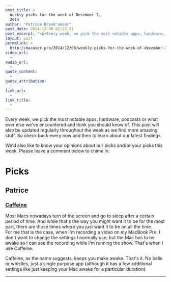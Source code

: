 ```yaml
---
post_title: >
  Weekly picks for the week of December 1,
  2014
author: "Patrice Brend'amour"
post_date: 2014-12-08 02:22:51
post_excerpt: "<p>Every week, we pick the most notable apps, hardware, podcasts or what ever else we've encountered and think you should know of. This post will also be updated regularly throughout the week as we find more amazing stuff. So check back every now and then to learn about our latest findings.</p><p> </p><p>This week's picks:</p><ul><li>Caffeine</li></ul>"
layout: post
permalink: >
  http://macuser.pro/2014/12/08/weekly-picks-for-the-week-of-december-1-2014/
video_url:
  - 
audio_url:
  - 
quote_content:
  - 
quote_attribution:
  - 
link_url:
  - 
link_title:
  - 
---
```

Every week, we pick the most notable apps, hardware, podcasts or what ever else we've encountered and think you should know of. This post will also be updated regularly throughout the week as we find more amazing stuff. So check back every now and then to learn about our latest findings.

We'd also like to know your opinions about our picks and/or your picks this week. Please leave a comment below to chime in.

# Picks

## Patrice

### [Caffeine](https://itunes.apple.com/us/app/caffeine/id411246225?mt=12&uo=4&at=1l3vb3F)

Most Macs nowadays turn of the screen and go to sleep after a certain period of time. And while that's the way you might want it to be for the most part, there are those times where you just want it to be on all the time.  
For me that is the case, when I'm recording a video on my MacBook Pro. I don't want to change the settings I normally use, but the Mac has to be awake so I can see the recording while I'm running the show. That's when I use Caffeine.

Caffeine, as the name suggests, keeps you make awake. That's it. No bells or whistles, just a single purpose app (although it has a few additional settings like just keeping your Mac awake for a particular duration). 

***
